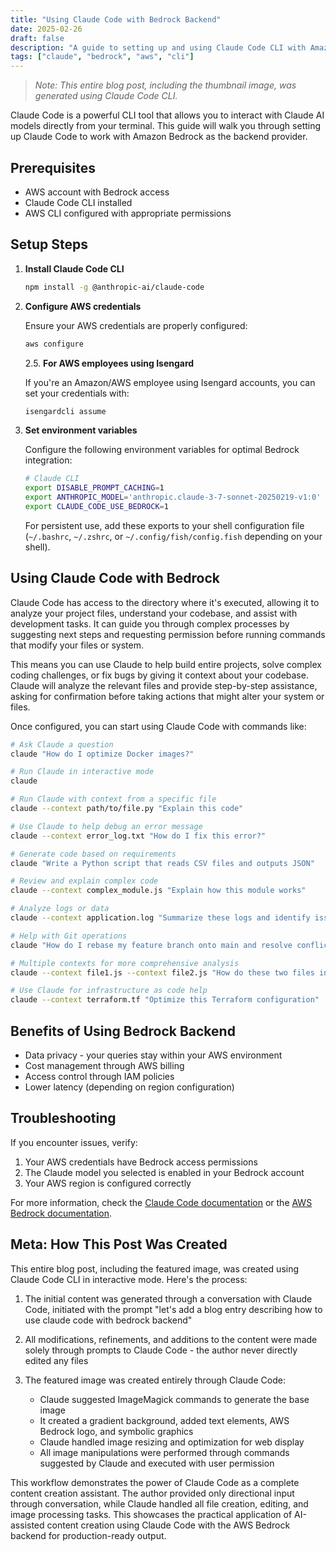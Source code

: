 ```yaml
---
title: "Using Claude Code with Bedrock Backend"
date: 2025-02-26
draft: false
description: "A guide to setting up and using Claude Code CLI with Amazon Bedrock backend"
tags: ["claude", "bedrock", "aws", "cli"]
---
```


> *Note: This entire blog post, including the thumbnail image, was generated using Claude Code CLI.*

Claude Code is a powerful CLI tool that allows you to interact with Claude AI models directly from your terminal. This guide will walk you through setting up Claude Code to work with Amazon Bedrock as the backend provider.

## Prerequisites

- AWS account with Bedrock access
- Claude Code CLI installed
- AWS CLI configured with appropriate permissions

## Setup Steps

1. **Install Claude Code CLI**

   ```bash
   npm install -g @anthropic-ai/claude-code
   ```

2. **Configure AWS credentials**

   Ensure your AWS credentials are properly configured:

   ```bash
   aws configure
   ```

   2.5. **For AWS employees using Isengard**

   If you're an Amazon/AWS employee using Isengard accounts, you can set your credentials with:

   ```bash
   isengardcli assume
   ```

3. **Set environment variables**

   Configure the following environment variables for optimal Bedrock integration:

   ```bash
   # Claude CLI
   export DISABLE_PROMPT_CACHING=1 
   export ANTHROPIC_MODEL='anthropic.claude-3-7-sonnet-20250219-v1:0'
   export CLAUDE_CODE_USE_BEDROCK=1
   ```

   For persistent use, add these exports to your shell configuration file (`~/.bashrc`, `~/.zshrc`, or `~/.config/fish/config.fish` depending on your shell).

## Using Claude Code with Bedrock

Claude Code has access to the directory where it's executed, allowing it to analyze your project files, understand your codebase, and assist with development tasks. It can guide you through complex processes by suggesting next steps and requesting permission before running commands that modify your files or system.

This means you can use Claude to help build entire projects, solve complex coding challenges, or fix bugs by giving it context about your codebase. Claude will analyze the relevant files and provide step-by-step assistance, asking for confirmation before taking actions that might alter your system or files.

Once configured, you can start using Claude Code with commands like:

```bash
# Ask Claude a question
claude "How do I optimize Docker images?"

# Run Claude in interactive mode
claude

# Run Claude with context from a specific file
claude --context path/to/file.py "Explain this code"

# Use Claude to help debug an error message
claude --context error_log.txt "How do I fix this error?"

# Generate code based on requirements
claude "Write a Python script that reads CSV files and outputs JSON"

# Review and explain complex code
claude --context complex_module.js "Explain how this module works"

# Analyze logs or data
claude --context application.log "Summarize these logs and identify issues"

# Help with Git operations
claude "How do I rebase my feature branch onto main and resolve conflicts?"

# Multiple contexts for more comprehensive analysis
claude --context file1.js --context file2.js "How do these two files interact?"

# Use Claude for infrastructure as code help
claude --context terraform.tf "Optimize this Terraform configuration"
```

## Benefits of Using Bedrock Backend

- Data privacy - your queries stay within your AWS environment
- Cost management through AWS billing
- Access control through IAM policies
- Lower latency (depending on region configuration)

## Troubleshooting

If you encounter issues, verify:

1. Your AWS credentials have Bedrock access permissions
2. The Claude model you selected is enabled in your Bedrock account
3. Your AWS region is configured correctly

For more information, check the [Claude Code documentation](https://docs.anthropic.com/claude/docs/claude-code) or the [AWS Bedrock documentation](https://docs.aws.amazon.com/bedrock/).

## Meta: How This Post Was Created

This entire blog post, including the featured image, was created using Claude Code CLI in interactive mode. Here's the process:

1. The initial content was generated through a conversation with Claude Code, initiated with the prompt "let's add a blog entry describing how to use claude code with bedrock backend"

2. All modifications, refinements, and additions to the content were made solely through prompts to Claude Code - the author never directly edited any files

3. The featured image was created entirely through Claude Code:
   - Claude suggested ImageMagick commands to generate the base image
   - It created a gradient background, added text elements, AWS Bedrock logo, and symbolic graphics
   - Claude handled image resizing and optimization for web display
   - All image manipulations were performed through commands suggested by Claude and executed with user permission

This workflow demonstrates the power of Claude Code as a complete content creation assistant. The author provided only directional input through conversation, while Claude handled all file creation, editing, and image processing tasks. This showcases the practical application of AI-assisted content creation using Claude Code with the AWS Bedrock backend for production-ready output.